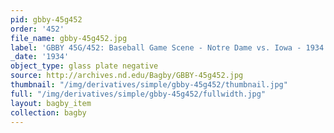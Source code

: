 ```yaml
---
pid: gbby-45g452
order: '452'
file_name: gbby-45g452.jpg
label: 'GBBY 45G/452: Baseball Game Scene - Notre Dame vs. Iowa - 1934'
_date: '1934'
object_type: glass plate negative
source: http://archives.nd.edu/Bagby/GBBY-45g452.jpg
thumbnail: "/img/derivatives/simple/gbby-45g452/thumbnail.jpg"
full: "/img/derivatives/simple/gbby-45g452/fullwidth.jpg"
layout: bagby_item
collection: bagby
---
```

